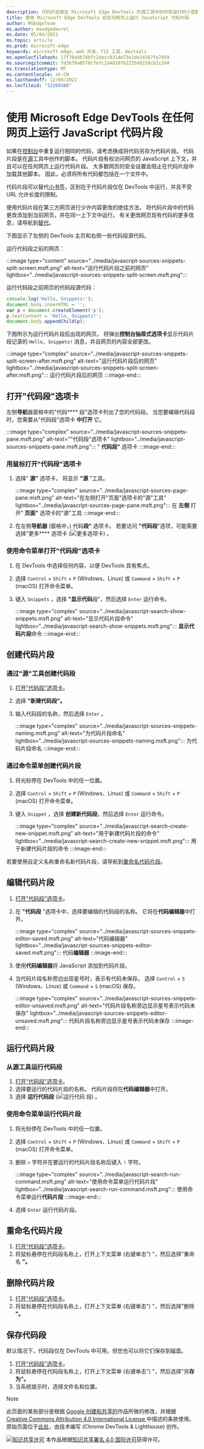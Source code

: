 ```yaml
---
description: 代码片段是在 Microsoft Edge DevTools 的源工具中创作和运行的小型脚本。  可以通过任何网页访问和运行资源。  当你运行代码片段时，它是通过当前打开网页的上下文运行。
title: 使用 Microsoft Edge DevTools 在任何网页上运行 JavaScript 代码片段
author: MSEdgeTeam
ms.author: msedgedevrel
ms.date: 05/04/2021
ms.topic: article
ms.prod: microsoft-edge
keywords: microsoft edge，web 开发，f12 工具，devtools
ms.openlocfilehash: 17f76ebb740fc2decc9314e73e1de24367fe7459
ms.sourcegitcommit: fd3b79a0570cfefc2a40107b223569210cb2c2d4
ms.translationtype: MT
ms.contentlocale: zh-CN
ms.lasthandoff: 12/09/2021
ms.locfileid: "12269380"
---
```

<!-- Copyright Kayce Basques

   Licensed under the Apache License, Version 2.0 (the "License");
   you may not use this file except in compliance with the License.
   You may obtain a copy of the License at

       https://www.apache.org/licenses/LICENSE-2.0

   Unless required by applicable law or agreed to in writing, software
   distributed under the License is distributed on an "AS IS" BASIS,
   WITHOUT WARRANTIES OR CONDITIONS OF ANY KIND, either express or implied.
   See the License for the specific language governing permissions and
   limitations under the License.  -->
# <a name="run-snippets-of-javascript-on-any-webpage-with-microsoft-edge-devtools"></a>使用 Microsoft Edge DevTools 在任何网页上运行 JavaScript 代码片段

如果在[控制台](../console/index.md)中重复运行相同的代码，请考虑换成将代码另存为代码片段。  代码片段是在[源](../sources/index.md)工具中创作的脚本。  代码片段有权访问网页的 JavaScript 上下文，并且可以在任何网页上运行代码片段。  大多数网页的安全设置会阻止在代码片段中加载其他脚本。  因此，必须将所有代码都包括在一个文件中。

代码片段可以替代[小书签](https://en.wikipedia.org/wiki/Bookmarklet)，区别在于代码片段仅在 DevTools 中运行，并且不受 URL 允许长度的限制。

使用代码片段在第三方网页进行少许内容更改的绝佳方法。  将代码片段中的代码更改添加到当前网页，并在同一上下文中运行。  有关更改网页现有代码的更多信息，请导航到[替代](./overrides.md)。

下图显示了左侧的 DevTools 主页和右侧一些代码段源代码。

运行代码段之前的网页：

:::image type="content" source="../media/javascript-sources-snippets-split-screen.msft.png" alt-text="运行代码片段之前的网页" lightbox="../media/javascript-sources-snippets-split-screen.msft.png":::

运行代码段之前网页的代码段源代码：

```javascript
console.log('Hello, Snippets!');
document.body.innerHTML = '';
var p = document.createElement('p');
p.textContent = 'Hello, Snippets!';
document.body.appendChild(p);
```

下图所示为运行代码片段后出现的网页。  将弹出**控制台抽屉式选项卡**显示代码片段记录的 `Hello, Snippets!` 消息，并且网页的内容全部更改。

:::image type="complex" source="../media/javascript-sources-snippets-split-screen-after.msft.png" alt-text="运行代码片段后的网页" lightbox="../media/javascript-sources-snippets-split-screen-after.msft.png":::
   运行代码片段后的网页
:::image-end:::


<!-- ====================================================================== -->
## <a name="open-the-snippets-tab"></a>打开"代码段"选项卡

左侧**导航**器窗格中的"代码**** 段"选项卡列出了您的代码段。  当您要编辑代码段时，您需要从"代码段"选项卡 **中打开** 它。

:::image type="complex" source="../media/javascript-sources-snippets-pane.msft.png" alt-text="&quot;代码段&quot;选项卡" lightbox="../media/javascript-sources-snippets-pane.msft.png":::
   " **代码段"** 选项卡
:::image-end:::

### <a name="open-the-snippets-tab-with-a-mouse"></a>用鼠标打开"代码段"选项卡

1.  选择" **源"** 选项卡。 将显示 **"源** "工具。

    :::image type="complex" source="../media/javascript-sources-page-pane.msft.png" alt-text="在左侧打开&quot;页面&quot;选项卡的&quot;源&quot;工具" lightbox="../media/javascript-sources-page-pane.msft.png":::
       在 **左侧** 打开" **页面"** 选项卡的"源"工具
    :::image-end:::

1.  在左侧**导航器** (窗格中，) 代码**段"** 选项卡。 若要访问 **"代码段**"选项，可能需要选择"更多**** 选项卡 (![ 更多选项卡 ](../media/more-tabs-icon.msft.png)) 。

### <a name="open-the-snippets-tab-with-the-command-menu"></a>使用命令菜单打开"代码段"选项卡

1.  在 DevTools 中选择任何内容，以便 DevTools 具有焦点。
1.  选择 `Control` + `Shift` + `P` (Windows、Linux) 或 `Command` + `Shift` + `P` (macOS) 打开命令菜单。
1.  键入 `Snippets` ，选择 **"显示代码**段"，然后选择 `Enter` 运行命令。

    :::image type="complex" source="../media/javascript-search-show-snippets.msft.png" alt-text="显示代码片段命令" lightbox="../media/javascript-search-show-snippets.msft.png":::
       **显示代码片段**命令
    :::image-end:::


<!-- ====================================================================== -->
## <a name="create-snippets"></a>创建代码片段

### <a name="create-a-snippet-through-the-sources-tool"></a>通过"源"工具创建代码段

1.  [打开"代码段"选项卡](#open-the-snippets-tab)。
1.  选择 **"新建代码段"。**
1.  输入代码段的名称，然后选择 `Enter` 。

    :::image type="complex" source="../media/javascript-sources-snippets-naming.msft.png" alt-text="为代码片段命名" lightbox="../media/javascript-sources-snippets-naming.msft.png":::
       为代码片段命名
    :::image-end:::

### <a name="create-a-snippet-through-the-command-menu"></a>通过命令菜单创建代码片段

1.  将光标停在 DevTools 中的任一位置。
1.  选择 `Control` + `Shift` + `P` (Windows、Linux) 或 `Command` + `Shift` + `P` (macOS) 打开命令菜单。
1.  键入 `Snippet` ，选择 **创建新代码段**，然后选择 `Enter` 运行命令。

    :::image type="complex" source="../media/javascript-search-create-new-snippet.msft.png" alt-text="用于新建代码片段的命令" lightbox="../media/javascript-search-create-new-snippet.msft.png":::
       用于新建代码片段的命令
    :::image-end:::

若要使用自定义名称重命名新代码片段，请导航到[重命名代码片段](#rename-snippets)。


<!-- ====================================================================== -->
## <a name="edit-snippets"></a>编辑代码片段

1.  [打开"代码段"选项卡](#open-the-snippets-tab)。
1.  在 **"代码段** "选项卡中，选择要编辑的代码段的名称。  它将在**代码编辑器**中打开。

    :::image type="complex" source="../media/javascript-sources-snippets-editor-saved.msft.png" alt-text="代码编辑器" lightbox="../media/javascript-sources-snippets-editor-saved.msft.png":::
       代码**编辑器**
    :::image-end:::

1.  使用**代码编辑器**将 JavaScript 添加到代码片段。
1.  当代码片段名称旁边出现星号时，表示有代码未保存。  选择 `Control` + `S` (Windows、Linux) 或 `Command` + `S` (macOS) 保存。

    :::image type="complex" source="../media/javascript-sources-snippets-editor-unsaved.msft.png" alt-text="代码片段名称旁边显示星号表示代码未保存" lightbox="../media/javascript-sources-snippets-editor-unsaved.msft.png":::
       代码片段名称旁边显示星号表示代码未保存
    :::image-end:::


<!-- ====================================================================== -->
## <a name="run-snippets"></a>运行代码片段

### <a name="run-a-snippet-from-the-sources-tool"></a>从源工具运行代码段

1.  [打开"代码段"选项卡](#open-the-snippets-tab)。
1.  选择要运行的代码片段的名称。  代码片段将在**代码编辑器**中打开。
1.  选择 **运行代码段** (![ 运行代码 ](../media/run-snippet-icon.msft.png) 段) 。

### <a name="run-a-snippet-with-the-command-menu"></a>使用命令菜单运行代码片段

1.  将光标停在 DevTools 中的任一位置。
1.  选择 `Control` + `Shift` + `P` (Windows、Linux) 或 `Command` + `Shift` + `P` (macOS) 打开命令菜单。
1.  删除 `>` 字符并在要运行的代码片段名称后键入 `!` 字符。

    :::image type="complex" source="../media/javascript-search-run-command.msft.png" alt-text="使用命令菜单运行代码片段" lightbox="../media/javascript-search-run-command.msft.png":::
       使用命令菜单运行**代码片段**
    :::image-end:::

1.  选择 `Enter` 运行代码片段。


<!-- ====================================================================== -->
## <a name="rename-snippets"></a>重命名代码片段

1.  [打开"代码段"选项卡](#open-the-snippets-tab)。
1.  将鼠标悬停在代码段名称上，打开上下文菜单 (右键单击") "，然后选择"重命名 **"。**


<!-- ====================================================================== -->
## <a name="delete-snippets"></a>删除代码片段

1.  [打开"代码段"选项卡](#open-the-snippets-tab)。
1.  将鼠标悬停在代码段名称上，打开上下文菜单 (右键单击") "，然后选择"删除 **"。**


<!-- ====================================================================== -->
## <a name="save-snippets"></a>保存代码段

默认情况下，代码段仅在 DevTools 中可用，但您也可以将它们保存到磁盘。

1.  [打开"代码段"选项卡](#open-the-snippets-tab)。
1.  将鼠标悬停在代码段名称上，打开上下文菜单 (右键单击") "，然后选择"另**存为"。**
1.  当系统提示时，选择文件名和位置。


<!-- ====================================================================== -->
> [!NOTE]
> 此页面的某些部分是根据 [Google 创建和共享的](https://developers.google.com/terms/site-policies)作品所做的修改，并根据[ Creative Commons Attribution 4.0 International License ](https://creativecommons.org/licenses/by/4.0)中描述的条款使用。
> 原始页面位于[此处](https://developers.google.com/web/tools/chrome-devtools/javascript/snippets)，由技术编写 (Chrome DevTools \& Lighthouse) 创作。 [](https://developers.google.com/web/resources/contributors#kayce-basques)

[![知识共享许可](https://i.creativecommons.org/l/by/4.0/88x31.png)](https://creativecommons.org/licenses/by/4.0) 本作品根据[知识共享署名 4.0 国际许可](https://creativecommons.org/licenses/by/4.0)获得许可。
